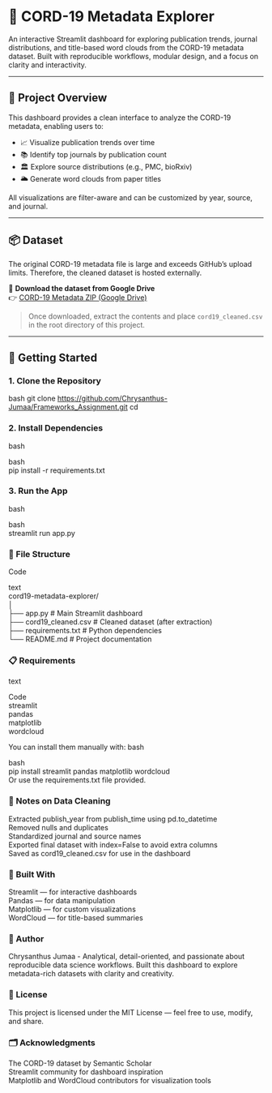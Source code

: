 # 📘 CORD-19 Metadata Explorer

An interactive Streamlit dashboard for exploring publication trends, journal distributions, and title-based word clouds from the CORD-19 metadata dataset. Built with reproducible workflows, modular design, and a focus on clarity and interactivity.

---

## 🧠 Project Overview

This dashboard provides a clean interface to analyze the CORD-19 metadata, enabling users to:

- 📈 Visualize publication trends over time  
- 📚 Identify top journals by publication count  
- 🏛️ Explore source distributions (e.g., PMC, bioRxiv)  
- 🌥️ Generate word clouds from paper titles  

All visualizations are filter-aware and can be customized by year, source, and journal.

---

## 📦 Dataset

The original CORD-19 metadata file is large and exceeds GitHub’s upload limits. Therefore, the cleaned dataset is hosted externally.

🔗 **Download the dataset from Google Drive**  
👉 [CORD-19 Metadata ZIP (Google Drive)](https://drive.google.com/file/d/1LMJYLvYogQV-JF8AWDizuFARIL-xBHBy/view?usp=sharing)

> Once downloaded, extract the contents and place `cord19_cleaned.csv` in the root directory of this project.

---

## 🚀 Getting Started

### 1. Clone the Repository
bash
git clone https://github.com/Chrysanthus-Jumaa/Frameworks_Assignment.git
cd <repo folder>

### 2. Install Dependencies  
bash

bash  
pip install -r requirements.txt

### 3. Run the App  
bash

bash  
streamlit run app.py

### 📁 File Structure  
Code

text  
cord19-metadata-explorer/  
│  
├── app.py                  # Main Streamlit dashboard  
├── cord19_cleaned.csv      # Cleaned dataset (after extraction)  
├── requirements.txt        # Python dependencies  
└── README.md               # Project documentation

### 📋 Requirements  
text

Code  
streamlit  
pandas  
matplotlib  
wordcloud

You can install them manually with: bash

bash  
pip install streamlit pandas matplotlib wordcloud  
Or use the requirements.txt file provided.

### 🧪 Notes on Data Cleaning  
Extracted publish_year from publish_time using pd.to_datetime  
Removed nulls and duplicates  
Standardized journal and source names  
Exported final dataset with index=False to avoid extra columns  
Saved as cord19_cleaned.csv for use in the dashboard

### 🧠 Built With  
Streamlit — for interactive dashboards  
Pandas — for data manipulation  
Matplotlib — for custom visualizations  
WordCloud — for title-based summaries

### 👤 Author  
Chrysanthus Jumaa - Analytical, detail-oriented, and passionate about reproducible data science workflows. Built this dashboard to explore metadata-rich datasets with clarity and creativity.

### 📜 License  
This project is licensed under the MIT License — feel free to use, modify, and share.

### 🗂️ Acknowledgments  
The CORD-19 dataset by Semantic Scholar  
Streamlit community for dashboard inspiration  
Matplotlib and WordCloud contributors for visualization tools
